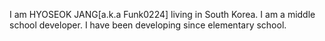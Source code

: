 I am HYOSEOK JANG[a.k.a Funk0224] living in South Korea.
I am a middle school developer.
I have been developing since elementary school.

